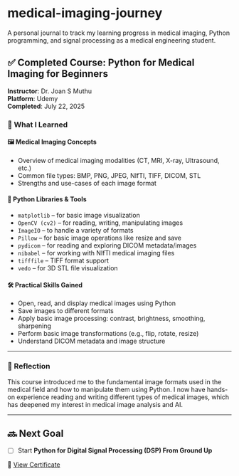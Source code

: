 # medical-imaging-journey
A personal journal to track my learning progress in medical imaging, Python programming, and signal processing as a medical engineering student.

## ✅ Completed Course: Python for Medical Imaging for Beginners  
**Instructor**: Dr. Joan S Muthu  
**Platform**: Udemy  
**Completed**: July 22, 2025

### 🧠 What I Learned

#### 🖼️ Medical Imaging Concepts
- Overview of medical imaging modalities (CT, MRI, X-ray, Ultrasound, etc.)
- Common file types: BMP, PNG, JPEG, NIfTI, TIFF, DICOM, STL
- Strengths and use-cases of each image format

#### 🐍 Python Libraries & Tools
- `matplotlib` – for basic image visualization
- `OpenCV (cv2)` – for reading, writing, manipulating images
- `ImageIO` – to handle a variety of formats
- `Pillow` – for basic image operations like resize and save
- `pydicom` – for reading and exploring DICOM metadata/images
- `nibabel` – for working with NIfTI medical imaging files
- `tifffile` – TIFF format support
- `vedo` – for 3D STL file visualization

#### 🛠️ Practical Skills Gained
- Open, read, and display medical images using Python
- Save images to different formats
- Apply basic image processing: contrast, brightness, smoothing, sharpening
- Perform basic image transformations (e.g., flip, rotate, resize)
- Understand DICOM metadata and image structure

---

### 🧩 Reflection
This course introduced me to the fundamental image formats used in the medical field and how to manipulate them using Python. I now have hands-on experience reading and writing different types of medical images, which has deepened my interest in medical image analysis and AI.

---

## 🔜 Next Goal
- [ ] Start **Python for Digital Signal Processing (DSP) From Ground Up**

📜 [View Certificate](./certificates/python-medical-imaging-certificate.pdf)

